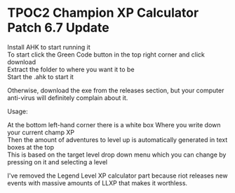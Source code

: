 # TPOC2 Champion XP Calculator Patch 6.7 Update
Install AHK to start running it  
To start click the Green Code button in the top right corner and click download  
Extract the folder to where you want it to be  
Start the .ahk to start it  
  
Otherwise, download the exe from the releases section, but your computer anti-virus will definitely complain about it.  
  
Usage:  
  
At the bottom left-hand corner there is a white box 
Where you write down your current champ XP      
Then the amount of adventures to level up is automatically generated in text boxes at the top    
This is based on the target level drop down menu which you can change by pressing on it and selecting a level 
  
I've removed the Legend Level XP calculator part because riot releases new events with massive amounts of LLXP that makes it worthless. 
